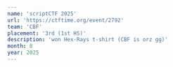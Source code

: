 ```yaml
---
name: 'scriptCTF 2025'
url: 'https://ctftime.org/event/2792'
team: 'CBF'
placement: '3rd (1st HS)'
description: 'won Hex-Rays t-shirt (CBF is orz gg)'
month: 8
year: 2025
---
```

